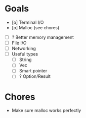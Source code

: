 # Goals
- [o] Terminal I/O
- [o] Malloc (see chores)
- [ ] ? Better memory management
- [ ] File I/O
- [ ] Networking
- [ ] Useful types
    - [ ] String
    - [ ] Vec
    - [ ] Smart pointer
    - [ ] ? Option/Result

# Chores
- Make sure malloc works perfectly

